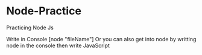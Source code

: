 # Node-Practice
Practicing Node Js

Write in Console [node "fileName"]
Or you can also get into node by writting node in the console then write JavaScript
